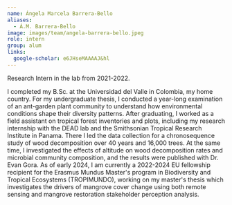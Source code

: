 ```yaml
---
name: Ángela Marcela Barrera-Bello
aliases:
  - Á.M. Barrera-Bello
image: images/team/angela-barrera-bello.jpeg
role: intern
group: alum
links:
  google-scholar: e6JHseMAAAAJ&hl
---
```


Research Intern in the lab from 2021-2022. 

I completed my B.Sc. at the Universidad del Valle in Colombia, my home country. For my undergraduate thesis, I conducted a year-long examination of an ant-garden plant community to understand how environmental conditions shape their diversity patterns. After graduating, I worked as a field assistant on tropical forest inventories and plots, including my research internship with the DEAD lab and the Smithsonian Tropical Research Institute in Panama. There I led the data collection for a chronosequence study of wood decomposition over 40 years and 16,000 trees. At the same time, I investigated the effects of altitude on wood decomposition rates and microbial community composition, and the results were published with Dr. Evan Gora. As of early 2024, I am currently a 2022-2024 EU fellowship recipient for the Erasmus Mundus Master's program in Biodiversity and Tropical Ecosystems (TROPIMUNDO), working on my master's thesis which investigates the drivers of mangrove cover change using both remote sensing and mangrove restoration stakeholder perception analysis.